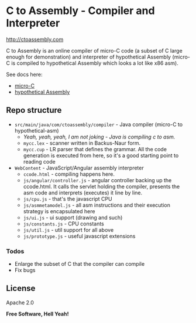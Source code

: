 # C to Assembly - Compiler and Interpreter

http://ctoassembly.com

C to Assembly is an online compiler of micro-C code (a subset of C large enough for demonstration) and interpreter of hypothetical Assembly (micro-C is compiled to hypothetical Assembly which looks a lot like x86 asm).

See docs here:
  - [micro-C](http://ctoassembly.com/microc.html)
  - [hypothetical Assembly](http://ctoassembly.com/asm.html)

## Repo structure
* `src/main/java/com/ctoassembly/compiler` - Java compiler (micro-C to hypothetical-asm)
   * *Yeah, yeah, yeah, I am not joking - Java is compiling c to asm.*
   * `mycc.lex` - scanner written in Backus-Naur form.
   * `mycc.cup` - LR parser that defines the grammar. All the code generation is executed from here, so it's a good starting point to reading code
* `WebContent` - JavaScript/Angular assembly interpreter 
   * `ccode.html` - compiling happens here.
   * `js/angular/controller.js` - angular controller backing up the ccode.html. It calls the servlet holding the compiler, presents the asm code and interprets (executes) it line by line.
   * `js/cpu.js` -  that's the javascript CPU
   * `js/asmmetamodel.js` - all asm instructions and their execution strategy is encapsulated here
   * `js/ui.js` - ui support (drawing and such)
   * `js/constants.js` - CPU constants
   * `js/util.js` - util support for all above
   * `js/prototype.js` - useful javascript extensions



### Todos

 - Enlarge the subset of C that the compiler can compile
 - Fix bugs

License
----

Apache 2.0


**Free Software, Hell Yeah!**

[//]: # (These are reference links used in the body of this note and get stripped out when the markdown processor does its job. There is no need to format nicely because it shouldn't be seen. Thanks SO - http://stackoverflow.com/questions/4823468/store-comments-in-markdown-syntax)


   [dill]: <https://github.com/joemccann/dillinger>
   [git-repo-url]: <https://github.com/joemccann/dillinger.git>
   [john gruber]: <http://daringfireball.net>
   [df1]: <http://daringfireball.net/projects/markdown/>
   [markdown-it]: <https://github.com/markdown-it/markdown-it>
   [Ace Editor]: <http://ace.ajax.org>
   [node.js]: <http://nodejs.org>
   [Twitter Bootstrap]: <http://twitter.github.com/bootstrap/>
   [jQuery]: <http://jquery.com>
   [@tjholowaychuk]: <http://twitter.com/tjholowaychuk>
   [express]: <http://expressjs.com>
   [AngularJS]: <http://angularjs.org>
   [Gulp]: <http://gulpjs.com>

   [PlDb]: <https://github.com/joemccann/dillinger/tree/master/plugins/dropbox/README.md>
   [PlGh]: <https://github.com/joemccann/dillinger/tree/master/plugins/github/README.md>
   [PlGd]: <https://github.com/joemccann/dillinger/tree/master/plugins/googledrive/README.md>
   [PlOd]: <https://github.com/joemccann/dillinger/tree/master/plugins/onedrive/README.md>
   [PlMe]: <https://github.com/joemccann/dillinger/tree/master/plugins/medium/README.md>
   [PlGa]: <https://github.com/RahulHP/dillinger/blob/master/plugins/googleanalytics/README.md>
